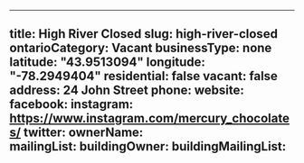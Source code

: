 
---
title: High River Closed
slug: high-river-closed
ontarioCategory: Vacant
businessType: none
latitude: "43.9513094"
longitude: "-78.2949404"
residential: false
vacant: false
address: 24 John Street
phone: 
website: 
facebook: 
instagram: https://www.instagram.com/mercury_chocolates/
twitter: 
ownerName:  
mailingList: 
buildingOwner: 
buildingMailingList: 
---

